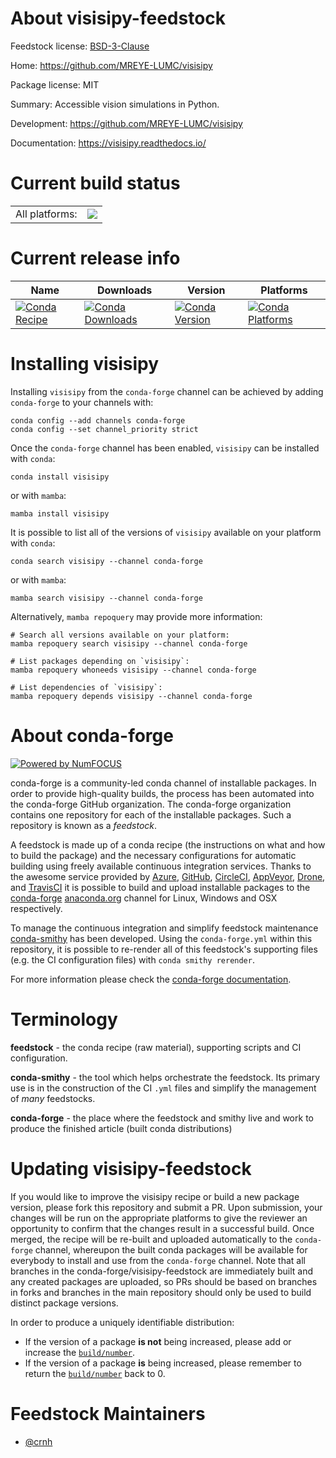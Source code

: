About visisipy-feedstock
========================

Feedstock license: [BSD-3-Clause](https://github.com/conda-forge/visisipy-feedstock/blob/main/LICENSE.txt)

Home: https://github.com/MREYE-LUMC/visisipy

Package license: MIT

Summary: Accessible vision simulations in Python.

Development: https://github.com/MREYE-LUMC/visisipy

Documentation: https://visisipy.readthedocs.io/

Current build status
====================


<table><tr><td>All platforms:</td>
    <td>
      <a href="https://dev.azure.com/conda-forge/feedstock-builds/_build/latest?definitionId=26429&branchName=main">
        <img src="https://dev.azure.com/conda-forge/feedstock-builds/_apis/build/status/visisipy-feedstock?branchName=main">
      </a>
    </td>
  </tr>
</table>

Current release info
====================

| Name | Downloads | Version | Platforms |
| --- | --- | --- | --- |
| [![Conda Recipe](https://img.shields.io/badge/recipe-visisipy-green.svg)](https://anaconda.org/conda-forge/visisipy) | [![Conda Downloads](https://img.shields.io/conda/dn/conda-forge/visisipy.svg)](https://anaconda.org/conda-forge/visisipy) | [![Conda Version](https://img.shields.io/conda/vn/conda-forge/visisipy.svg)](https://anaconda.org/conda-forge/visisipy) | [![Conda Platforms](https://img.shields.io/conda/pn/conda-forge/visisipy.svg)](https://anaconda.org/conda-forge/visisipy) |

Installing visisipy
===================

Installing `visisipy` from the `conda-forge` channel can be achieved by adding `conda-forge` to your channels with:

```
conda config --add channels conda-forge
conda config --set channel_priority strict
```

Once the `conda-forge` channel has been enabled, `visisipy` can be installed with `conda`:

```
conda install visisipy
```

or with `mamba`:

```
mamba install visisipy
```

It is possible to list all of the versions of `visisipy` available on your platform with `conda`:

```
conda search visisipy --channel conda-forge
```

or with `mamba`:

```
mamba search visisipy --channel conda-forge
```

Alternatively, `mamba repoquery` may provide more information:

```
# Search all versions available on your platform:
mamba repoquery search visisipy --channel conda-forge

# List packages depending on `visisipy`:
mamba repoquery whoneeds visisipy --channel conda-forge

# List dependencies of `visisipy`:
mamba repoquery depends visisipy --channel conda-forge
```


About conda-forge
=================

[![Powered by
NumFOCUS](https://img.shields.io/badge/powered%20by-NumFOCUS-orange.svg?style=flat&colorA=E1523D&colorB=007D8A)](https://numfocus.org)

conda-forge is a community-led conda channel of installable packages.
In order to provide high-quality builds, the process has been automated into the
conda-forge GitHub organization. The conda-forge organization contains one repository
for each of the installable packages. Such a repository is known as a *feedstock*.

A feedstock is made up of a conda recipe (the instructions on what and how to build
the package) and the necessary configurations for automatic building using freely
available continuous integration services. Thanks to the awesome service provided by
[Azure](https://azure.microsoft.com/en-us/services/devops/), [GitHub](https://github.com/),
[CircleCI](https://circleci.com/), [AppVeyor](https://www.appveyor.com/),
[Drone](https://cloud.drone.io/welcome), and [TravisCI](https://travis-ci.com/)
it is possible to build and upload installable packages to the
[conda-forge](https://anaconda.org/conda-forge) [anaconda.org](https://anaconda.org/)
channel for Linux, Windows and OSX respectively.

To manage the continuous integration and simplify feedstock maintenance
[conda-smithy](https://github.com/conda-forge/conda-smithy) has been developed.
Using the ``conda-forge.yml`` within this repository, it is possible to re-render all of
this feedstock's supporting files (e.g. the CI configuration files) with ``conda smithy rerender``.

For more information please check the [conda-forge documentation](https://conda-forge.org/docs/).

Terminology
===========

**feedstock** - the conda recipe (raw material), supporting scripts and CI configuration.

**conda-smithy** - the tool which helps orchestrate the feedstock.
                   Its primary use is in the construction of the CI ``.yml`` files
                   and simplify the management of *many* feedstocks.

**conda-forge** - the place where the feedstock and smithy live and work to
                  produce the finished article (built conda distributions)


Updating visisipy-feedstock
===========================

If you would like to improve the visisipy recipe or build a new
package version, please fork this repository and submit a PR. Upon submission,
your changes will be run on the appropriate platforms to give the reviewer an
opportunity to confirm that the changes result in a successful build. Once
merged, the recipe will be re-built and uploaded automatically to the
`conda-forge` channel, whereupon the built conda packages will be available for
everybody to install and use from the `conda-forge` channel.
Note that all branches in the conda-forge/visisipy-feedstock are
immediately built and any created packages are uploaded, so PRs should be based
on branches in forks and branches in the main repository should only be used to
build distinct package versions.

In order to produce a uniquely identifiable distribution:
 * If the version of a package **is not** being increased, please add or increase
   the [``build/number``](https://docs.conda.io/projects/conda-build/en/latest/resources/define-metadata.html#build-number-and-string).
 * If the version of a package **is** being increased, please remember to return
   the [``build/number``](https://docs.conda.io/projects/conda-build/en/latest/resources/define-metadata.html#build-number-and-string)
   back to 0.

Feedstock Maintainers
=====================

* [@crnh](https://github.com/crnh/)

